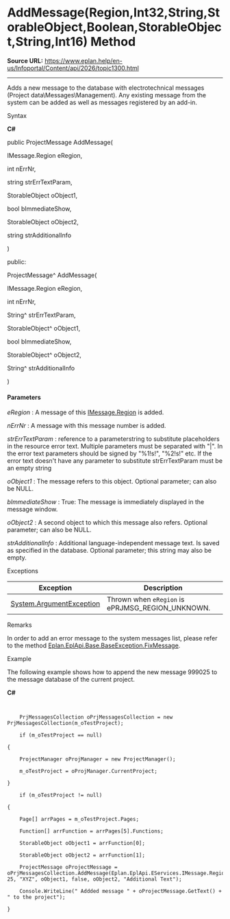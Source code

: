 # AddMessage(Region,Int32,String,StorableObject,Boolean,StorableObject,String,Int16) Method

**Source URL:** https://www.eplan.help/en-us/Infoportal/Content/api/2026/topic1300.html

---

Adds a new message to the database with electrotechnical messages (Project data\Messages\Management). Any existing message from the system can be added as well as messages registered by an add-in.

Syntax

**C#**



public ProjectMessage AddMessage( 

   IMessage.Region eRegion,

   int nErrNr,

   string strErrTextParam,

   StorableObject oObject1,

   bool bImmediateShow,

   StorableObject oObject2,

   string strAdditionalInfo

)

public:

ProjectMessage^ AddMessage( 

   IMessage.Region eRegion,

   int nErrNr,

   String^ strErrTextParam,

   StorableObject^ oObject1,

   bool bImmediateShow,

   StorableObject^ oObject2,

   String^ strAdditionalInfo

)


#### Parameters

*eRegion*
:   A message of this [IMessage.Region](Eplan.EplApi.EServicesu~Eplan.EplApi.EServices.IMessage+Region.html) is added.

*nErrNr*
:   A message with this message number is added.

*strErrTextParam*
:   reference to a parameterstring to substitute placeholders in the resource error text. Multiple parameters must be separated with "|". In the error text parameters should be signed by "%1!s!", "%2!s!" etc. If the error text doesn't have any parameter to substitute strErrTextParam must be an empty string

*oObject1*
:   The message refers to this object. Optional parameter; can also be NULL.

*bImmediateShow*
:   True: The message is immediately displayed in the message window.

*oObject2*
:   A second object to which this message also refers. Optional parameter; can also be NULL.

*strAdditionalInfo*
:   Additional language\-independent message text. Is saved as specified in the database. Optional parameter; this string may also be empty.

Exceptions

| Exception | Description |
| --- | --- |
| [System.ArgumentException](#) | Thrown when `eRegion` is ePRJMSG\_REGION\_UNKNOWN. |

Remarks

In order to add an error message to the system messages list, please refer to the method [Eplan.EplApi.Base.BaseException.FixMessage](Eplan.EplApi.Baseu~Eplan.EplApi.Base.BaseException~FixMessage.html).

Example

The following example shows how to append the new message 999025 to the message database of the current project.

**C#**

```


    PrjMessagesCollection oPrjMessagesCollection = new PrjMessagesCollection(m_oTestProject);

    if (m_oTestProject == null)

{

    ProjectManager oProjManager = new ProjectManager();

    m_oTestProject = oProjManager.CurrentProject;

}

    if (m_oTestProject != null)

{

    Page[] arrPages = m_oTestProject.Pages;

    Function[] arrFunction = arrPages[5].Functions;

    StorableObject oObject1 = arrFunction[0];

    StorableObject oObject2 = arrFunction[1];

    ProjectMessage oProjectMessage = oPrjMessagesCollection.AddMessage(Eplan.EplApi.EServices.IMessage.Region.Externals, 25, "XYZ", oObject1, false, oObject2, "Additional Text");

    Console.WriteLine(" Addded message " + oProjectMessage.GetText() + " to the project");

}

```
